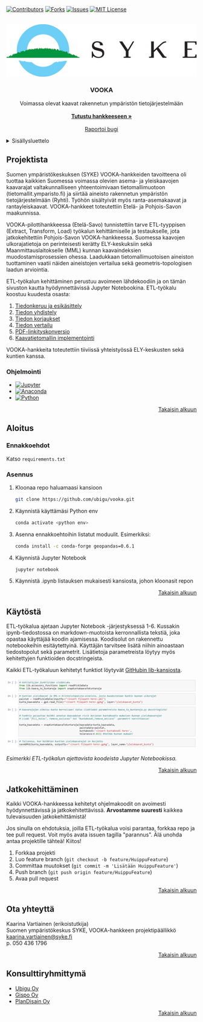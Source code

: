 <!-- Improved compatibility of back to top link: See: https://github.com/othneildrew/Best-README-Template/pull/73 -->
<a name="readme-top"></a>
<!--
*** Thanks for checking out the Best-README-Template. If you have a suggestion
*** that would make this better, please fork the repo and create a pull request
*** or simply open an issue with the tag "enhancement".
*** Don't forget to give the project a star!
*** Thanks again! Now go create something AMAZING! :D
-->



<!-- PROJECT SHIELDS -->
<!--
*** I'm using markdown "reference style" links for readability.
*** Reference links are enclosed in brackets [ ] instead of parentheses ( ).
*** See the bottom of this document for the declaration of the reference variables
*** for contributors-url, forks-url, etc. This is an optional, concise syntax you may use.
*** https://www.markdownguide.org/basic-syntax/#reference-style-links
-->
[![Contributors][contributors-shield]][contributors-url]
[![Forks][forks-shield]][forks-url]
[![Issues][issues-shield]][issues-url]
[![MIT License][license-shield]][license-url]



<!-- ETUSIVU -->
<br />
<div align="center">
  <a href="https://www.syke.fi/fi-FI">
    <img src="img/SYKE_tunnus_rgb_vaaka.jpg" alt="Logo">
  </a>

<h3 align="center">VOOKA</h3>

  <p align="center">
    Voimassa olevat kaavat rakennetun ympäristön tietojärjestelmään
    <br />
    <br />
    <a href="https://www.syke.fi/hankkeet/vooka"><strong>Tutustu hankkeeseen »</strong></a>
    <br />
    <br />
    <a href="https://github.com/ubigu/vooka/issues">Raportoi bugi</a>
  </p>
</div>



<!-- SISÄLLYSLUETTELO -->
<details>
  <summary>Sisällysluettelo</summary>
  <ol>
    <li>
      <a href="#projektista">Projektista</a>
      <ul>
        <li><a href="#ohjelmointi">Ohjelmointi</a></li>
      </ul>
    </li>
    <li>
      <a href="#aloitus">Aloitus</a>
      <ul>
        <li><a href="#ennakkoehdot">Ennakkoehdot</a></li>
        <li><a href="#asennus">Asennus</a></li>
      </ul>
    </li>
    <li><a href="#käytöstä">Käytöstä</a></li>
    <li><a href="#jatkokehittäminen">Jatkokehittäminen</a></li>
    <li><a href="#ota-yhteyttä">Ota yhteyttä</a></li>
    <li><a href="#konsulttiryhmittymä">Konsulttiryhmittymä</a></li>
  </ol>
</details>



<!-- PROJEKTISTA -->
## Projektista

Suomen ympäristökeskuksen (SYKE) VOOKA-hankkeiden tavoitteena oli tuottaa kaikkien Suomessa voimassa olevien asema- ja yleiskaavojen kaavarajat valtakunnalliseen yhteentoimivaan tietomallimuotoon (tietomallit.ymparisto.fi) ja siirtää aineisto rakennetun ympäristön tietojärjestelmään (Ryhti). Työhön sisältyivät myös ranta-asemakaavat ja rantayleiskaavat. VOOKA-hankkeet toteutettiin Etelä- ja Pohjois-Savon maakunnissa.

VOOKA-pilottihankkeessa (Etelä-Savo) tunnistettiin tarve ETL-tyyppisen (Extract, Transform, Load) työkalun kehittämiselle ja testaukselle, jota jatkokehitettiin Pohjois-Savon VOOKA-hankkeessa. Suomessa kaavojen ulkorajatietoja on perinteisesti kerätty ELY-keskuksiin sekä Maanmittauslaitokselle (MML) kunnan kaavaindeksien muodostamisprosessien ohessa. Laadukkaan tietomallimuotoisen aineiston tuottaminen vaatii näiden aineistojen vertailua sekä geometris-topologisen laadun arviointia. 

ETL-työkalun kehittäminen perustuu avoimeen lähdekoodiin ja on tämän sivuston kautta hyödynnettävissä Jupyter Notebookina. ETL-työkalu koostuu kuudesta osasta:
1. [Tiedonkeruu ja esikäsittely](https://github.com/ubigu/vooka/blob/master/1-tiedonkeruu-ja-esikasittely.ipynb)
2. [Tiedon yhdistely](https://github.com/ubigu/vooka/blob/master/2-tiedon-yhdistely.ipynb)
3. [Tiedon korjaukset](https://github.com/ubigu/vooka/blob/master/3-tiedon-korjaukset.ipynb)
4. [Tiedon vertailu](https://github.com/ubigu/vooka/blob/master/4-tiedon-vertailu.ipynb)
5. [PDF-linkityskonversio](https://github.com/ubigu/vooka/blob/master/5-pdf-linkityskonversio.ipynb)
6. [Kaavatietomallin implementointi](https://github.com/ubigu/vooka/blob/master/6-kaavatietomallin-implementointi.ipynb)

VOOKA-hankkeita toteutettiin tiiviissä yhteistyössä ELY-keskusten sekä kuntien kanssa.

### Ohjelmointi

* [![Jupyter][Jupyter-shield]][Jupyter-url]
* [![Anaconda][Anaconda-shield]][Anaconda-url]
* [![Python][Python-shield]][Python-url]

<p align="right"><a href="#readme-top">Takaisin alkuun</a></p>



<!-- ALOITUS -->
## Aloitus

### Ennakkoehdot

Katso `requirements.txt`

### Asennus

1. Kloonaa repo haluamaasi kansioon
   ```sh
   git clone https://github.com/ubigu/vooka.git
   ```
2. Käynnistä käyttämäsi Python env
   ```sh
   conda activate <python env>
   ```
3. Asenna ennakkoehtoihin listatut moduulit. Esimerkiksi:
   ```sh
   conda install -c conda-forge geopandas=0.6.1
   ```
4. Käynnistä Jupyter Notebook
   ```sh
   jupyter notebook
   ```
5. Käynnistä .ipynb listauksen mukaisesti kansiosta, johon kloonasit repon

<p align="right"><a href="#readme-top">Takaisin alkuun</a></p>



<!-- KÄYTÖSTÄ -->
## Käytöstä

ETL-työkalua ajetaan Jupyter Notebook -järjestyksessä 1-6. Kussakin ipynb-tiedostossa on markdown-muotoista kerronnallista tekstiä, joka opastaa käyttäjää koodin ajamisessa. Koodisolut on rakennettu notebookeihin esitäytettyinä. Käyttäjän tarvitsee lisätä niihin ainoastaan tiedostopolut sekä parametrit. Lisätietoja parametreista löytyy myös kehitettyjen funktioiden docstringeista.

Kaikki ETL-työkaluun kehitetyt funktiot löytyvät [GitHubin lib-kansiosta](https://github.com/ubigu/vooka/tree/master/lib).

<div align="center">
  <a href="https://github.com/ubigu/vooka">
    <img src="img/ETL-esimerkki-kaytosta.png" alt="Kuva">
  </a>
</div>

_Esimerkki ETL-työkalun ajettavista koodeista Jupyter Notebookissa._

<p align="right"><a href="#readme-top">Takaisin alkuun</a></p>



<!-- JATKOKEHITTÄMINEN -->
## Jatkokehittäminen

Kaikki VOOKA-hankkeessa kehitetyt ohjelmakoodit on avoimesti hyödynnettävissä ja jatkokehitettävissä. **Arvostamme suuresti** kaikkea tulevaisuuden jatkokehittämistä!

Jos sinulla on ehdotuksia, joilla ETL-työkalua voisi parantaa, forkkaa repo ja tee pull request. Voit myös avata issuen tagilla "parannus". Älä unohda antaa projektille tähteä! Kiitos!

1. Forkkaa projekti
2. Luo feature branch (`git checkout -b feature/HuippuFeature`)
3. Committaa muutokset (`git commit -m 'Lisätään HuippuFeature'`)
4. Push branch (`git push origin feature/HuippuFeature`)
5. Avaa pull request

<p align="right"><a href="#readme-top">Takaisin alkuun</a></p>



<!-- OTA YHTEYTTÄ -->
## Ota yhteyttä

Kaarina Vartiainen (erikoistutkija) \
Suomen ympäristökeskus SYKE, VOOKA-hankkeen projektipäällikkö \
kaarina.vartiainen@syke.fi \
p. 050 436 1796

<p align="right"><a href="#readme-top">Takaisin alkuun</a></p>



<!-- KONSULTTIRYHMITTYMÄ -->
## Konsulttiryhmittymä

* [Ubigu Oy](https://www.ubigu.fi/fi/)
* [Gispo Oy](https://www.gispo.fi/en/)
* [PlanDisain Oy](https://www.plandisain.fi/)

<p align="right"><a href="#readme-top">Takaisin alkuun</a></p>



<!-- MARKDOWN LINKIT & KUVAT -->
<!-- https://www.markdownguide.org/basic-syntax/#reference-style-links -->
[contributors-shield]: https://img.shields.io/github/contributors/ubigu/vooka?color=brightgreen&style=for-the-badge
[contributors-url]: https://github.com/ubigu/vooka/graphs/contributors
[forks-shield]: https://img.shields.io/github/forks/ubigu/vooka?color=blue&style=for-the-badge
[forks-url]: https://github.com/ubigu/vooka/network/members
[issues-shield]: https://img.shields.io/github/issues/ubigu/vooka?color=yellow&style=for-the-badge
[issues-url]: https://github.com/ubigu/vooka/issues
[license-shield]: https://img.shields.io/github/license/ubigu/vooka.svg?style=for-the-badge
[license-url]: https://github.com/ubigu/vooka/blob/master/LICENSE
[Jupyter-shield]: https://img.shields.io/badge/jupyter-%23FA0F00.svg?style=for-the-badge&logo=jupyter&logoColor=white
[Jupyter-url]: https://jupyter.org/
[Anaconda-shield]: https://img.shields.io/badge/Anaconda-%2344A833.svg?style=for-the-badge&logo=anaconda&logoColor=white
[Anaconda-url]: https://www.anaconda.com/
[Python-shield]: https://img.shields.io/badge/python-3670A0?style=for-the-badge&logo=python&logoColor=ffdd54
[Python-url]: https://www.python.org/
